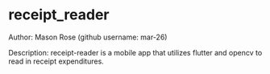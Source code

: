 # receipt_reader

Author: Mason Rose (github username: mar-26)

Description: receipt-reader is a mobile app that utilizes flutter and opencv to read in receipt expenditures.
